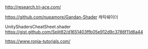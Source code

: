http://research.tri-ace.com/


https://github.com/nupamore/Gandan-Shader
 캐릭쉐이더
 
 UnityShadersCheatSheet.shader
 https://gist.github.com/Split82/d1651403ffb05e912d9c3786f11d6a44
 
 
 https://www.ronja-tutorials.com/